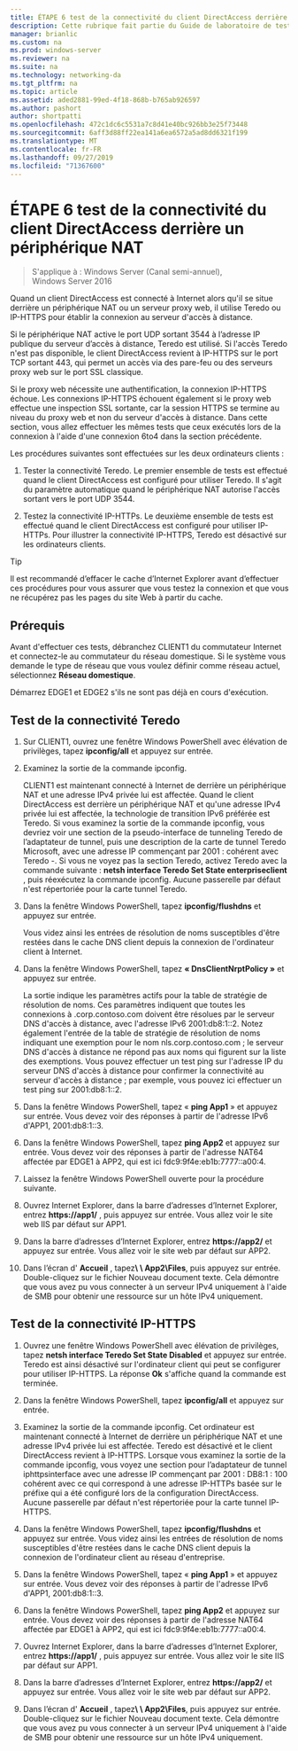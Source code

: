 ```yaml
---
title: ÉTAPE 6 test de la connectivité du client DirectAccess derrière un périphérique NAT
description: Cette rubrique fait partie du Guide de laboratoire de test-démonstration de DirectAccess dans un cluster avec Windows NLB pour Windows Server 2016
manager: brianlic
ms.custom: na
ms.prod: windows-server
ms.reviewer: na
ms.suite: na
ms.technology: networking-da
ms.tgt_pltfrm: na
ms.topic: article
ms.assetid: aded2881-99ed-4f18-868b-b765ab926597
ms.author: pashort
author: shortpatti
ms.openlocfilehash: 472c1dc6c5531a7c8d41e40bc926bb3e25f73448
ms.sourcegitcommit: 6aff3d88ff22ea141a6ea6572a5ad8dd6321f199
ms.translationtype: MT
ms.contentlocale: fr-FR
ms.lasthandoff: 09/27/2019
ms.locfileid: "71367600"
---
```

# <a name="step-6-test-directaccess-client-connectivity-from-behind-a-nat-device"></a>ÉTAPE 6 test de la connectivité du client DirectAccess derrière un périphérique NAT

>S'applique à : Windows Server (Canal semi-annuel), Windows Server 2016

Quand un client DirectAccess est connecté à Internet alors qu'il se situe derrière un périphérique NAT ou un serveur proxy web, il utilise Teredo ou IP-HTTPS pour établir la connexion au serveur d'accès à distance. 

Si le périphérique NAT active le port UDP sortant 3544 à l’adresse IP publique du serveur d’accès à distance, Teredo est utilisé. Si l'accès Teredo n'est pas disponible, le client DirectAccess revient à IP-HTTPS sur le port TCP sortant 443, qui permet un accès via des pare-feu ou des serveurs proxy web sur le port SSL classique. 

Si le proxy web nécessite une authentification, la connexion IP-HTTPS échoue. Les connexions IP-HTTPS échouent également si le proxy web effectue une inspection SSL sortante, car la session HTTPS se termine au niveau du proxy web et non du serveur d'accès à distance. Dans cette section, vous allez effectuer les mêmes tests que ceux exécutés lors de la connexion à l'aide d'une connexion 6to4 dans la section précédente.  
  
Les procédures suivantes sont effectuées sur les deux ordinateurs clients :  
  
1. Tester la connectivité Teredo. Le premier ensemble de tests est effectué quand le client DirectAccess est configuré pour utiliser Teredo. Il s'agit du paramètre automatique quand le périphérique NAT autorise l'accès sortant vers le port UDP 3544.  
  
2. Testez la connectivité IP-HTTPs. Le deuxième ensemble de tests est effectué quand le client DirectAccess est configuré pour utiliser IP-HTTPs. Pour illustrer la connectivité IP-HTTPS, Teredo est désactivé sur les ordinateurs clients.  
  
> [!TIP]  
> Il est recommandé d’effacer le cache d’Internet Explorer avant d’effectuer ces procédures pour vous assurer que vous testez la connexion et que vous ne récupérez pas les pages du site Web à partir du cache.  
  
## <a name="prerequisites"></a>Prérequis

Avant d'effectuer ces tests, débranchez CLIENT1 du commutateur Internet et connectez-le au commutateur du réseau domestique. Si le système vous demande le type de réseau que vous voulez définir comme réseau actuel, sélectionnez **Réseau domestique**.  
  
Démarrez EDGE1 et EDGE2 s'ils ne sont pas déjà en cours d'exécution.  
  
## <a name="test-teredo-connectivity"></a>Test de la connectivité Teredo  
  
1. Sur CLIENT1, ouvrez une fenêtre Windows PowerShell avec élévation de privilèges, tapez **ipconfig/all** et appuyez sur entrée.  
  
2. Examinez la sortie de la commande ipconfig.  
  
   CLIENT1 est maintenant connecté à Internet de derrière un périphérique NAT et une adresse IPv4 privée lui est affectée. Quand le client DirectAccess est derrière un périphérique NAT et qu'une adresse IPv4 privée lui est affectée, la technologie de transition IPv6 préférée est Teredo. Si vous examinez la sortie de la commande ipconfig, vous devriez voir une section de la pseudo-interface de tunneling Teredo de l’adaptateur de tunnel, puis une description de la carte de tunnel Teredo Microsoft, avec une adresse IP commençant par 2001 : cohérent avec Teredo -. Si vous ne voyez pas la section Teredo, activez Teredo avec la commande suivante : **netsh interface Teredo Set State enterpriseclient** , puis réexécutez la commande ipconfig. Aucune passerelle par défaut n'est répertoriée pour la carte tunnel Teredo.  
  
3. Dans la fenêtre Windows PowerShell, tapez **ipconfig/flushdns** et appuyez sur entrée.  
  
   Vous videz ainsi les entrées de résolution de noms susceptibles d'être restées dans le cache DNS client depuis la connexion de l'ordinateur client à Internet.  
  
4. Dans la fenêtre Windows PowerShell, tapez **« DnsClientNrptPolicy »** et appuyez sur entrée.  
  
   La sortie indique les paramètres actifs pour la table de stratégie de résolution de noms. Ces paramètres indiquent que toutes les connexions à .corp.contoso.com doivent être résolues par le serveur DNS d'accès à distance, avec l'adresse IPv6 2001:db8:1::2. Notez également l'entrée de la table de stratégie de résolution de noms indiquant une exemption pour le nom nls.corp.contoso.com ; le serveur DNS d'accès à distance ne répond pas aux noms qui figurent sur la liste des exemptions. Vous pouvez effectuer un test ping sur l'adresse IP du serveur DNS d'accès à distance pour confirmer la connectivité au serveur d'accès à distance ; par exemple, vous pouvez ici effectuer un test ping sur 2001:db8:1::2.  
  
5. Dans la fenêtre Windows PowerShell, tapez « **ping App1** » et appuyez sur entrée. Vous devez voir des réponses à partir de l'adresse IPv6 d'APP1, 2001:db8:1::3.  
  
6. Dans la fenêtre Windows PowerShell, tapez **ping App2** et appuyez sur entrée. Vous devez voir des réponses à partir de l'adresse NAT64 affectée par EDGE1 à APP2, qui est ici fdc9:9f4e:eb1b:7777::a00:4.  
  
7. Laissez la fenêtre Windows PowerShell ouverte pour la procédure suivante.  
  
8. Ouvrez Internet Explorer, dans la barre d’adresses d’Internet Explorer, entrez **https://app1/** , puis appuyez sur entrée. Vous allez voir le site web IIS par défaut sur APP1.  
  
9. Dans la barre d’adresses d’Internet Explorer, entrez **https://app2/** et appuyez sur entrée. Vous allez voir le site web par défaut sur APP2.  
  
10. Dans l’écran d' **Accueil** , tapez<strong>\\ \ App2\Files</strong>, puis appuyez sur entrée. Double-cliquez sur le fichier Nouveau document texte. Cela démontre que vous avez pu vous connecter à un serveur IPv4 uniquement à l'aide de SMB pour obtenir une ressource sur un hôte IPv4 uniquement.  
  
## <a name="test-ip-https-connectivity"></a>Test de la connectivité IP-HTTPS  
  
1. Ouvrez une fenêtre Windows PowerShell avec élévation de privilèges, tapez **netsh interface Teredo Set State Disabled** et appuyez sur entrée. Teredo est ainsi désactivé sur l'ordinateur client qui peut se configurer pour utiliser IP-HTTPS. La réponse **Ok** s'affiche quand la commande est terminée.  
  
2. Dans la fenêtre Windows PowerShell, tapez **ipconfig/all** et appuyez sur entrée.  
  
3. Examinez la sortie de la commande ipconfig. Cet ordinateur est maintenant connecté à Internet de derrière un périphérique NAT et une adresse IPv4 privée lui est affectée. Teredo est désactivé et le client DirectAccess revient à IP-HTTPS. Lorsque vous examinez la sortie de la commande ipconfig, vous voyez une section pour l’adaptateur de tunnel iphttpsinterface avec une adresse IP commençant par 2001 : DB8:1 : 100 cohérent avec ce qui correspond à une adresse IP-HTTPs basée sur le préfixe qui a été configuré lors de la configuration DirectAccess. Aucune passerelle par défaut n'est répertoriée pour la carte tunnel IP-HTTPS.  
  
4. Dans la fenêtre Windows PowerShell, tapez **ipconfig/flushdns** et appuyez sur entrée. Vous videz ainsi les entrées de résolution de noms susceptibles d'être restées dans le cache DNS client depuis la connexion de l'ordinateur client au réseau d'entreprise.  
  
5. Dans la fenêtre Windows PowerShell, tapez « **ping App1** » et appuyez sur entrée. Vous devez voir des réponses à partir de l'adresse IPv6 d'APP1, 2001:db8:1::3.  
  
6. Dans la fenêtre Windows PowerShell, tapez **ping App2** et appuyez sur entrée. Vous devez voir des réponses à partir de l'adresse NAT64 affectée par EDGE1 à APP2, qui est ici fdc9:9f4e:eb1b:7777::a00:4.  
  
7. Ouvrez Internet Explorer, dans la barre d’adresses d’Internet Explorer, entrez **https://app1/** , puis appuyez sur entrée. Vous allez voir le site IIS par défaut sur APP1.  
  
8. Dans la barre d’adresses d’Internet Explorer, entrez **https://app2/** et appuyez sur entrée. Vous allez voir le site web par défaut sur APP2.  
  
9. Dans l’écran d' **Accueil** , tapez<strong>\\ \ App2\Files</strong>, puis appuyez sur entrée. Double-cliquez sur le fichier Nouveau document texte. Cela démontre que vous avez pu vous connecter à un serveur IPv4 uniquement à l'aide de SMB pour obtenir une ressource sur un hôte IPv4 uniquement.
